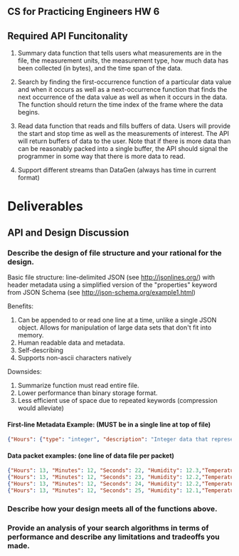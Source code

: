 ## CS for Practicing Engineers HW 6


## Required API Funcitonality

 1. Summary data function that tells users what measurements are in the file, the measurement units, the measurement type, how much data has been collected (in bytes), and the time span of the data.

 1. Search by finding the first-occurrence function of a particular data value and when it occurs as well as a next-occurrence function that finds the next occurrence of the data value as well as when it occurs in the data. The function should return the time index of the frame where the data begins.

 1. Read data function that reads and fills buffers of data. Users will provide the start and stop time as well as the measurements of interest. The API will return buffers of data to the user. Note that if there is more data than can be reasonably packed into a single buffer, the API should signal the programmer in some way that there is more data to read.

1. Support different streams than DataGen (always has time in current format)

# Deliverables 
## API and Design Discussion

### Describe the design of file structure and your rational for the design.

Basic file structure:  line-delimited JSON (see http://jsonlines.org/) with header metadata using a simplified version of the "properties" keyword from JSON Schema (see http://json-schema.org/example1.html)

Benefits:  

 1. Can be appended to or read one line at a time, unlike a single JSON object. Allows for manipulation of large data sets that don't  fit into memory.
 1. Human readable data and metadata.
 1. Self-describing
 1. Supports non-ascii characters natively

Downsides:

 1. Summarize function must read entire file.
 1. Lower performance than binary storage format.
 1. Less efficient use of space due to repeated keywords (compression would alleviate)

#### First-line Metadata Example: (MUST be in a single line at top of file)
```JSON
{"Hours": {"type": "integer", "description": "Integer data that represents the data sample time stamp hours."}, "Minutes": {"type": "integer", "description": "Integer data that represents the data sample time stamp minutes"}, "Seconds": {"type": "integer", "description": "Integer data that represents the data sample time stamp seconds."}, "Humidity": {"type": "number", "description": "Floating point data that represents the relative humidity"},"Temperature": {"type": "number", "description": "Floating point data that represents temperature in degrees Fahrenheit."}, "Pressure": {"type": "number", "description": "Floating point data that represents pressure in kilo-Pascals (kPa)."}}
```
#### Data packet examples: (one line of data file per packet) 
```JSON
{"Hours": 13, "Minutes": 12, "Seconds": 22, "Humidity": 12.3,"Temperature": 94.4, "Pressure": 101.3}
{"Hours": 13, "Minutes": 12, "Seconds": 23, "Humidity": 12.2,"Temperature": 94.5, "Pressure": 101.1}
{"Hours": 13, "Minutes": 12, "Seconds": 24, "Humidity": 12.2,"Temperature": 94.2, "Pressure": 100.8}
{"Hours": 13, "Minutes": 12, "Seconds": 25, "Humidity": 12.1,"Temperature": 94.3, "Pressure": 100.6}
```
### Describe how your design meets all of the functions above.

### Provide an analysis of your search algorithms in terms of performance and describe any limitations and tradeoffs you made.
